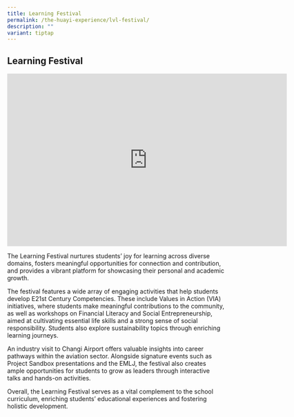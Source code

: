 ```yaml
---
title: Learning Festival
permalink: /the-huayi-experience/lvl-festival/
description: ""
variant: tiptap
---
```

<h2>Learning Festival</h2>
<div class="iframe-wrapper">
<iframe height="400" width="648" allowfullscreen="true" frameborder="0" src="https://docs.google.com/presentation/d/e/2PACX-1vQVvbxXsKKWVlbBPp0fSr_yyFibZzq8Wp0NUqxqNA3RAW22xGbINn6i_bozqzdQdv9JZALusuG0xNRI/pubembed?start=false&amp;loop=false&amp;delayms=3000"></iframe>
</div>
<p>The Learning Festival nurtures students’ joy for learning across diverse
domains, fosters meaningful opportunities for connection and contribution,
and provides a vibrant platform for showcasing their personal and academic
growth.</p>
<p>The festival features a wide array of engaging activities that help students
develop E21st Century Competencies. These include Values in Action (VIA)
initiatives, where students make meaningful contributions to the community,
as well as workshops on Financial Literacy and Social Entrepreneurship,
aimed at cultivating essential life skills and a strong sense of social
responsibility. Students also explore sustainability topics through enriching
learning journeys.</p>
<p>An industry visit to Changi Airport offers valuable insights into career
pathways within the aviation sector. Alongside signature events such as
Project Sandbox presentations and the EMLJ, the festival also creates ample
opportunities for students to grow as leaders through interactive talks
and hands-on activities.</p>
<p>Overall, the Learning Festival serves as a vital complement to the school
curriculum, enriching students’ educational experiences and fostering holistic
development.</p>